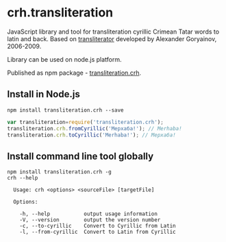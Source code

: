 # crh.transliteration

JavaScript library and tool for transliteration cyrillic Crimean Tatar words to latin and back.
Based on [transliterator](http://medeniye.org/node/530) developed by Alexander Goryainov, 2006-2009.

Library can be used on node.js platform.

Published as npm package - [transliteration.crh](https://www.npmjs.com/package/transliteration.crh).

## Install in Node.js

```
npm install transliteration.crh --save
```

```js
var transliteration=require('transliteration.crh');
transliteration.crh.fromCyrillic('Мерхаба!'); // Merhaba!
transliteration.crh.toCyrillic('Merhaba!'); // Мерхаба!
```

## Install command line tool globally

```
npm install transliteration.crh -g
crh --help

  Usage: crh <options> <sourceFile> [targetFile]

  Options:

    -h, --help           output usage information
    -V, --version        output the version number
    -c, --to-cyrillic    Convert to Cyrillic from Latin
    -l, --from-cyrillic  Convert to Latin from Cyrillic

```
